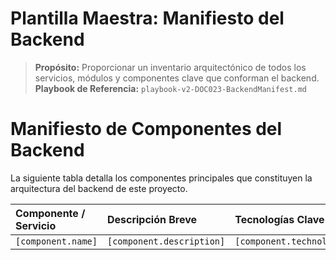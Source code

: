 # Plantilla Maestra: Manifiesto del Backend

> **Propósito:** Proporcionar un inventario arquitectónico de todos los servicios, módulos y componentes clave que conforman el backend.
> **Playbook de Referencia:** `playbook-v2-DOC023-BackendManifest.md`

<!-- 
  INSTRUCCIONES PARA LA IA (System Architect Agent):
  - Tu misión es generar este manifiesto iterando sobre los componentes definidos en `backendArchitecture.components` en el `master_blueprint.json`.
  - La fuente de verdad es el blueprint, no el sistema de archivos.
-->

# Manifiesto de Componentes del Backend

La siguiente tabla detalla los componentes principales que constituyen la arquitectura del backend de este proyecto.

| Componente / Servicio | Descripción Breve | Tecnologías Clave | Ubicación del Código |
| :-------------------- | :---------------- | :---------------- | :------------------ |
| `[component.name]`    | `[component.description]` | `[component.technologies]` | `[component.path]` |
